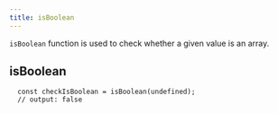 ```yaml
---
title: isBoolean
---
```


 `isBoolean` function is used to check whether a given value is an array.

## isBoolean

```tsx | pure
  const checkIsBoolean = isBoolean(undefined);
  // output: false

```
